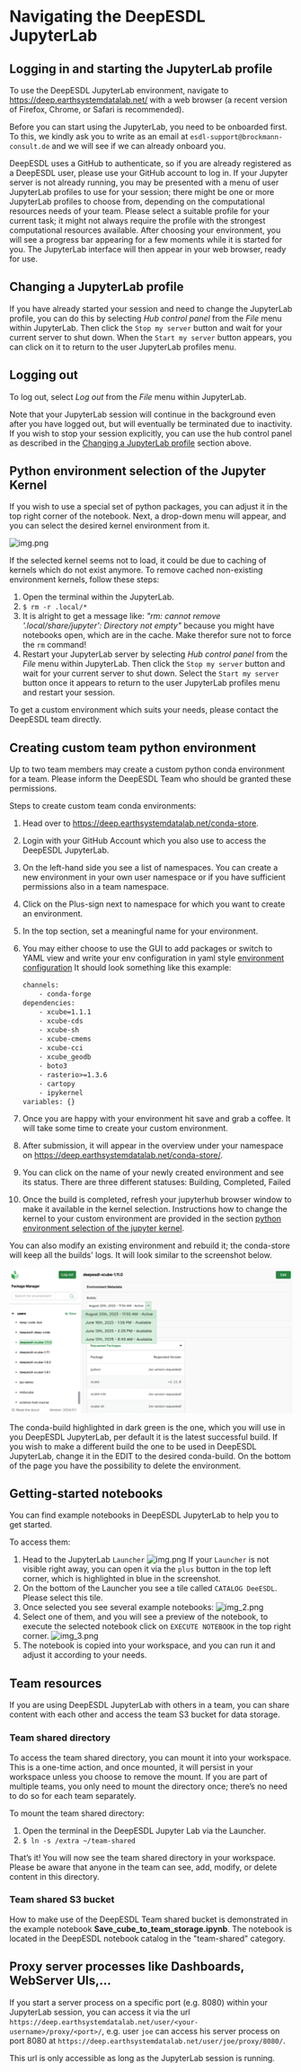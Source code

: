 # Navigating the DeepESDL JupyterLab

## Logging in and starting the JupyterLab profile

To use the DeepESDL JupyterLab environment, navigate to
<https://deep.earthsystemdatalab.net/> with a web browser (a recent version of
Firefox, Chrome, or Safari is recommended).

Before you can start using the JupyterLab, you need to be onboarded first.
To this, we kindly ask you to write as an email at `esdl-support@brockmann-consult.de` 
and we will see if we can already onboard you.

DeepESDL uses a GitHub to authenticate, so if you are already registered as a
DeepESDL user, please use your GitHub account to log in.
If your Jupyter server is not already running, you may be presented
with a menu of user JupyterLab profiles to use for your session; there might be
one or more JupyterLab profiles to choose from, depending on the computational
resources needs of your team. Please select a suitable profile for
your current task; it might not always require the profile with the strongest
computational resources available.
After choosing your environment, you will see a progress bar appearing for a few
moments while it is started for you.
The JupyterLab interface will then appear in your web browser, ready for
use.

## Changing a JupyterLab profile

If you have already started your session and need to change the JupyterLab profile,
you can do this by selecting _Hub control panel_ from the _File_ menu within
JupyterLab. Then click the `Stop my server` button and wait for your current
server to shut down. When the `Start my server` button appears, you can click
on it to return to the user JupyterLab profiles menu.

## Logging out

To log out, select _Log out_ from the _File_ menu within JupyterLab.

Note that your JupyterLab session will continue in the background even after
you have logged out, but will eventually be terminated due to inactivity.
If you wish to stop your session explicitly,
you can use the hub control panel as described in the
[Changing a JupyterLab profile](#changing-a-jupyterlab-profile) section above.

## Python environment selection of the Jupyter Kernel

If you wish to use a special set of python packages, you can adjust it in the
top right corner of the notebook. Next, a drop-down menu will appear, and you
can select the desired kernel environment from it.

![img.png](../../img/environment.png)

If the selected kernel seems not to load, it could be due to caching of kernels
which do not exist anymore. To remove cached non-existing environment kernels,
follow these steps:

1. Open the terminal within the JupyterLab.
2. `$ rm -r .local/*`
3. It is alright to get a message like: _"rm: cannot remove
   '.local/share/jupyter': Directory not empty"_ because you might have
   notebooks open, which are in the cache. Make therefor sure not to force
   the `rm` command!
4. Restart your JupyterLab server by selecting *Hub control panel* from the
   *File* menu within JupyterLab. Then click the `Stop my server` button and
   wait for your current server to shut down. Select the `Start my server`
   button once it appears to return to the user JupyterLab profiles menu and
   restart your session.

To get a custom environment which suits your needs, please contact the DeepESDL
team directly.

## Creating custom team python environment

Up to two team members may create a custom python conda
environment for a team. Please inform the DeepESDL Team
who should be granted these permissions.

Steps to create custom team conda environments:

1.  Head over to <https://deep.earthsystemdatalab.net/conda-store>.
2.  Login with your GitHub Account which you also use to access the DeepESDL
    JupyterLab.
3.  On the left-hand side you see a list of namespaces. You can create a new 
    environment in your own user namespace or if you have sufficient 
    permissions also in a team namespace.
4.  Click on the Plus-sign next to namespace for which you want to create an 
    environment.
5.  In the top section, set a meaningful name for your environment.
6.  You may either choose to use the GUI to add packages or switch to YAML view
    and write your env configuration in yaml style
    [environment configuration](https://docs.conda.io/projects/conda/en/latest/user-guide/tasks/manage-environments.html#create-env-file-manually)
    It should look something like this example:

        channels:
            - conda-forge
        dependencies:
            - xcube=1.1.1
            - xcube-cds
            - xcube-sh
            - xcube-cmems
            - xcube-cci
            - xcube_geodb
            - boto3
            - rasterio>=1.3.6
            - cartopy
            - ipykernel
        variables: {}

7.  Once you are happy with your environment hit save and grab a coffee. It
    will take some time to create your custom environment.
8.  After submission, it will appear in the overview under your namespace on
    <https://deep.earthsystemdatalab.net/conda-store/>.
9.  You can click on the name of your newly created environment and see its
    status. There are three different statuses: Building, Completed, Failed
10. Once the build is completed, refresh your jupyterhub browser window
    to make it available in the kernel selection. Instructions how to change
    the kernel to your custom environment are provided
    in the section [python environment selection of the jupyter kernel](#python-environment-selection-of-the-jupyter-kernel).

You can also modify an existing environment and rebuild it; the conda-store
will keep all the builds' logs.
It will look similar to the screenshot below.

![conda-builds.png](../../img/conda-builds.png)

The conda-build highlighted in dark green is the one, which you will use in you
DeepESDL JupyterLab, per default it is the latest successful build. If you
wish to make a different build the one to be used in DeepESDL JupyterLab,
change it in the EDIT to the desired conda-build.
On the bottom of the page you have the possibility to delete the environment.

## Getting-started notebooks

You can find example notebooks in DeepESDL JupyterLab to help you to get
started.

To access them:

1.  Head to the JupyterLab `Launcher`
    ![img.png](../../img/launcher.png)
    If your `Launcher` is not visible right away, you can open it via the `plus`
    button in the top left corner, which is highlighted in blue in the
    screenshot.
2.  On the bottom of the Launcher you see a tile called `CATALOG DeeESDL`.
    Please select this tile.
3.  Once selected you see several example notebooks:
    ![img_2.png](../../img/catalog.png)
4.  Select one of them, and you will see a preview of the notebook, to execute
    the selected notebook click on `EXECUTE NOTEBOOK` in the top right corner.
    ![img_3.png](../../img/notebook.png)
5.  The notebook is copied into your workspace, and you can run it and adjust
    it according to your needs.

## Team resources

If you are using DeepESDL JupyterLab with others in a team, you can share
content with each other and access the team S3 bucket for data storage.

### Team shared directory

To access the team shared directory, you can mount it into your workspace.
This is a one-time action, and once mounted, it will persist in your workspace
unless you choose to remove the mount. If you are part of multiple teams, you
only need to mount the directory once; there’s no need to do so for each team
separately.

To mount the team shared directory:

1.  Open the terminal in the DeepESDL Jupyter Lab via the Launcher.
2.  `$ ln -s /extra ~/team-shared`

That’s it! You will now see the team shared directory in your workspace.
Please be aware that anyone in the team can see, add, modify, or delete
content in this directory.

### Team shared S3 bucket

How to make use of the DeepESDL Team shared bucket is demonstrated in the
example notebook **Save_cube_to_team_storage.ipynb**. The notebook is located
in the DeepESDL notebook catalog in the "team-shared" category.

## Proxy server processes like Dashboards, WebServer UIs,...

If you start a server process on a specific port (e.g. 8080) within your JupyterLab
session, you can access it via the url
`https://deep.earthsystemdatalab.net/user/<your-username>/proxy/<port>/`, e.g.
user `joe` can access his server process on port 8080 at
`https://deep.earthsystemdatalab.net/user/joe/proxy/8080/`.

This url is only accessible as long as the JupyterLab session is running.
